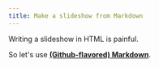 ```yaml
---
title: Make a slideshow from Markdown
---
```


Writing a slideshow in HTML is painful.

So let's use **[(Github-flavored) Markdown](https://help.github.com/categories/writing-on-github)**.
